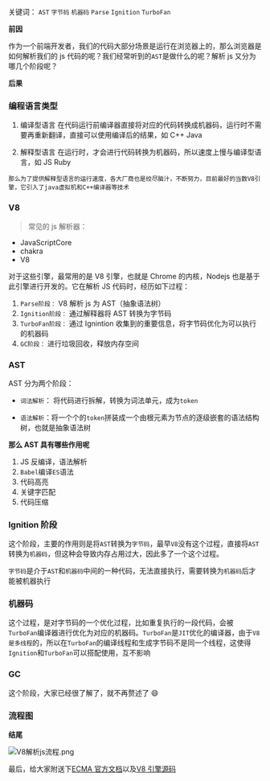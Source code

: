 关键词： `AST` `字节码` `机器码` `Parse` `Ignition` `TurboFan
`

**前因**

作为一个前端开发者，我们的代码大部分场景是运行在浏览器上的，那么浏览器是如何解析我们的 js 代码的呢？我们经常听到的`AST`是做什么的呢？解析 js 又分为哪几个阶段呢？

**后果**

### 编程语言类型

1. 编译型语言
   在代码运行前编译器直接将对应的代码转换成机器码，运行时不需要再重新翻译，直接可以使用编译后的结果，如 C++ Java

2. 解释型语言
   在运行时，才会进行代码转换为机器码，所以速度上慢与编译型语言，如 JS Ruby

`那么为了提供解释型语言的运行速度，各大厂商也是绞尽脑汁，不断努力，目前最好的当数V8引擎，它引入了java虚拟机和C++编译器等技术`

### V8

> 常见的 js 解析器：

- JavaScriptCore
- chakra
- V8

对于这些引擎，最常用的是 V8 引擎，也就是 Chrome 的内核，Nodejs 也是基于此引擎进行开发的。它在解析 JS 代码时，经历如下过程：

1. `Parse阶段：` V8 解析 js 为 AST（抽象语法树）
2. `Ignition阶段：` 通过解释器将 AST 转换为字节码
3. `TurboFan阶段：` 通过 Ignintion 收集到的重要信息，将字节码优化为可以执行的机器码
4. `GC阶段：` 进行垃圾回收，释放内存空间

### AST

AST 分为两个阶段：

- `词法解析`： 将代码进行拆解，转换为词法单元，成为`token`

- `语法解析`：将一个个的`token`拼装成一个由根元素为节点的逐级嵌套的语法结构树，也就是抽象语法树

**那么 AST 具有哪些作用呢**

1. JS 反编译，语法解析
2. `Babel`编译`ES`语法
3. 代码高亮
4. 关键字匹配
5. 代码压缩

### Ignition 阶段

这个阶段，主要的作用则是将`AST`转换为`字节码`，最早`V8`没有这个过程，直接将`AST`转换为`机器码`，但这种会导致内存占用过大，因此多了一个这个过程。

`字节码`是介于`AST`和`机器码`中间的一种代码，无法直接执行，需要转换为`机器码`后才能被机器执行

### 机器码

这个过程，是对字节码的一个优化过程，比如重复执行的一段代码，会被`TurboFan`编译器进行优化为对应的机器码。`TurboFan`是`JIT`优化的编译器，由于`V8是多线程`的，所以在`TurboFan`的编译线程和生成字节码不是同一个线程，这使得`Ignition`和`TurboFan`可以搭配使用，互不影响

### GC

这个阶段，大家已经很了解了，就不再赘述了 😄

### 流程图

**结尾**

![V8解析js流程.png](https://www.yanquankun.cn/cdn/V8解析js流程.png)

最后，给大家附送下[ECMA 官方文档](https://tc39.es/ecma262/#sec-intro)以及[V8 引擎源码](https://chromium.googlesource.com/v8/v8.git/+/main/)
